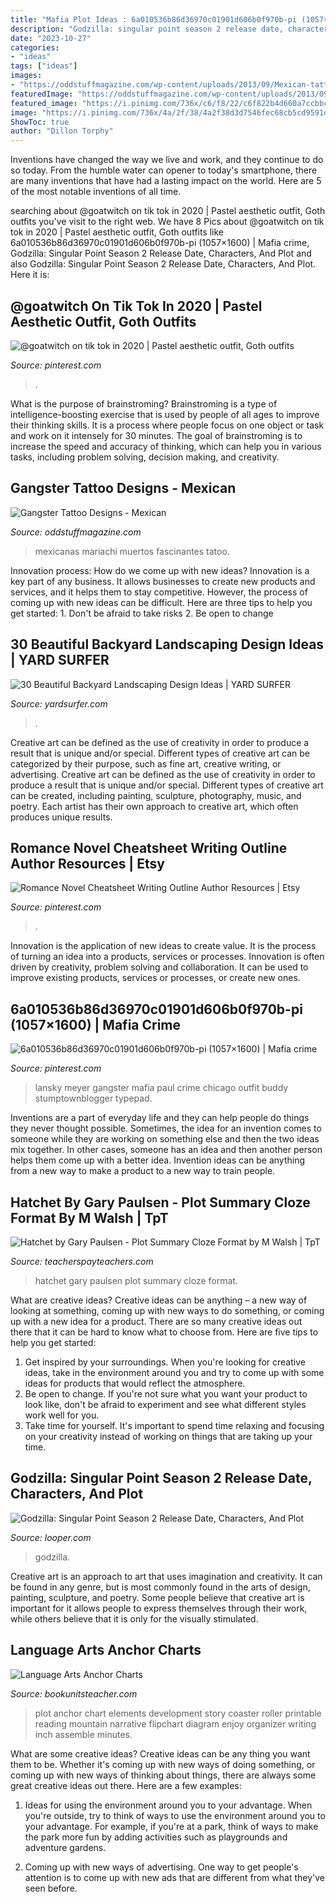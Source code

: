 ```yaml
---
title: "Mafia Plot Ideas : 6a010536b86d36970c01901d606b0f970b-pi (1057×1600)"
description: "Godzilla: singular point season 2 release date, characters, and plot"
date: "2023-10-27"
categories:
- "ideas"
tags: ["ideas"]
images:
- "https://oddstuffmagazine.com/wp-content/uploads/2013/09/Mexican-tattoo-designs-11-531x800.jpg"
featuredImage: "https://oddstuffmagazine.com/wp-content/uploads/2013/09/Mexican-tattoo-designs-11-531x800.jpg"
featured_image: "https://i.pinimg.com/736x/c6/f8/22/c6f822b4d660a7ccbbcb0fb8cea5dfbe.jpg"
image: "https://i.pinimg.com/736x/4a/2f/38/4a2f38d3d7546fec68cb5cd9591df19a--meyer-lansky-borscht.jpg"
ShowToc: true
author: "Dillon Torphy"
---
```



Inventions have changed the way we live and work, and they continue to do so today. From the humble water can opener to today's smartphone, there are many inventions that have had a lasting impact on the world. Here are 5 of the most notable inventions of all time.

	

		
searching about @goatwitch on tik tok in 2020 | Pastel aesthetic outfit, Goth outfits you've visit to the right web. We have 8 Pics about @goatwitch on tik tok in 2020 | Pastel aesthetic outfit, Goth outfits like 6a010536b86d36970c01901d606b0f970b-pi (1057×1600) | Mafia crime, Godzilla: Singular Point Season 2 Release Date, Characters, And Plot and also Godzilla: Singular Point Season 2 Release Date, Characters, And Plot. Here it is:
		
    
## @goatwitch On Tik Tok In 2020 | Pastel Aesthetic Outfit, Goth Outfits

<img loading=lazy src="https://i.pinimg.com/736x/c6/f8/22/c6f822b4d660a7ccbbcb0fb8cea5dfbe.jpg" onerror="this.onerror=null;this.src='https://tse4.mm.bing.net/th?id=OIP.nZVh637_s2aQsRBd03hhGwHaNK&amp;pid=15.1';" alt="@goatwitch on tik tok in 2020 | Pastel aesthetic outfit, Goth outfits">

_Source: pinterest.com_

>. 

	

What is the purpose of brainstroming?
Brainstroming is a type of intelligence-boosting exercise that is used by people of all ages to improve their thinking skills. It is a process where people focus on one object or task and work on it intensely for 30 minutes. The goal of brainstroming is to increase the speed and accuracy of thinking, which can help you in various tasks, including problem solving, decision making, and creativity.

    
## Gangster Tattoo Designs - Mexican

<img loading=lazy src="https://oddstuffmagazine.com/wp-content/uploads/2013/09/Mexican-tattoo-designs-11-531x800.jpg" onerror="this.onerror=null;this.src='https://tse2.mm.bing.net/th?id=OIP.GOUm2sh-VNTG6dTNEuiRWQHaLK&amp;pid=15.1';" alt="Gangster Tattoo Designs - Mexican">

_Source: oddstuffmagazine.com_

>mexicanas mariachi muertos fascinantes tatoo. 

	

Innovation process: How do we come up with new ideas?
Innovation is a key part of any business. It allows businesses to create new products and services, and it helps them to stay competitive. However, the process of coming up with new ideas can be difficult. Here are three tips to help you get started: 1. Don't be afraid to take risks 2. Be open to change 
    
## 30 Beautiful Backyard Landscaping Design Ideas | YARD SURFER

<img loading=lazy src="https://yardsurfer.com/wp-content/uploads/2016/07/Beautiful-backyard-landscaping-designs-and-ideas.jpg" onerror="this.onerror=null;this.src='https://tse3.mm.bing.net/th?id=OIP.dWpZjjfY7yoz5hovdc9E5wHaLH&amp;pid=15.1';" alt="30 Beautiful Backyard Landscaping Design Ideas | YARD SURFER">

_Source: yardsurfer.com_

>. 

	

Creative art can be defined as the use of creativity in order to produce a result that is unique and/or special. Different types of creative art can be categorized by their purpose, such as fine art, creative writing, or advertising.
Creative art can be defined as the use of creativity in order to produce a result that is unique and/or special. Different types of creative art can be created, including painting, sculpture, photography, music, and poetry. Each artist has their own approach to creative art, which often produces unique results.

    
## Romance Novel Cheatsheet Writing Outline Author Resources | Etsy

<img loading=lazy src="https://i.pinimg.com/736x/cb/53/9f/cb539fe0381c9d45a28fce275961928e.jpg" onerror="this.onerror=null;this.src='https://tse2.mm.bing.net/th?id=OIP.chu2S9dmqLn_kwsLglEk_QHaEc&amp;pid=15.1';" alt="Romance Novel Cheatsheet Writing Outline Author Resources | Etsy">

_Source: pinterest.com_

>. 

	

Innovation is the application of new ideas to create value. It is the process of turning an idea into a products, services or processes. Innovation is often driven by creativity, problem solving and collaboration. It can be used to improve existing products, services or processes, or create new ones.

    
## 6a010536b86d36970c01901d606b0f970b-pi (1057×1600) | Mafia Crime

<img loading=lazy src="https://i.pinimg.com/736x/4a/2f/38/4a2f38d3d7546fec68cb5cd9591df19a--meyer-lansky-borscht.jpg" onerror="this.onerror=null;this.src='https://tse3.mm.bing.net/th?id=OIP.t6ThoYTvbWJkefvn9Rv9iwHaLN&amp;pid=15.1';" alt="6a010536b86d36970c01901d606b0f970b-pi (1057×1600) | Mafia crime">

_Source: pinterest.com_

>lansky meyer gangster mafia paul crime chicago outfit buddy stumptownblogger typepad. 

	

Inventions are a part of everyday life and they can help people do things they never thought possible. Sometimes, the idea for an invention comes to someone while they are working on something else and then the two ideas mix together. In other cases, someone has an idea and then another person helps them come up with a better idea. Invention ideas can be anything from a new way to make a product to a new way to train people.

    
## Hatchet By Gary Paulsen - Plot Summary Cloze Format By M Walsh | TpT

<img loading=lazy src="https://ecdn.teacherspayteachers.com/thumbitem/Hatchet-by-Gary-Paulsen-Plot-Summary-Cloze-Format-1512540496/original-111125-1.jpg" onerror="this.onerror=null;this.src='https://tse4.mm.bing.net/th?id=OIP.WcsCe-MNmZssp11XYU7qdgAAAA&amp;pid=15.1';" alt="Hatchet by Gary Paulsen - Plot Summary Cloze Format by M Walsh | TpT">

_Source: teacherspayteachers.com_

>hatchet gary paulsen plot summary cloze format. 

	

What are creative ideas?
Creative ideas can be anything – a new way of looking at something, coming up with new ways to do something, or coming up with a new idea for a product. There are so many creative ideas out there that it can be hard to know what to choose from. Here are five tips to help you get started: 
1) Get inspired by your surroundings. When you're looking for creative ideas, take in the environment around you and try to come up with some ideas for products that would reflect the atmosphere. 
2) Be open to change. If you're not sure what you want your product to look like, don't be afraid to experiment and see what different styles work well for you. 
3) Take time for yourself. It's important to spend time relaxing and focusing on your creativity instead of working on things that are taking up your time.

    
## Godzilla: Singular Point Season 2 Release Date, Characters, And Plot

<img loading=lazy src="https://www.looper.com/img/gallery/godzilla-singular-point-season-2-release-date-characters-and-plot-what-we-know-so-far/whats-the-plot-of-godzilla-singular-point-season-2-1625092093.jpg" onerror="this.onerror=null;this.src='https://tse3.mm.bing.net/th?id=OIP.KU_jAxNUKWV-v4PBFfwAxAHaEK&amp;pid=15.1';" alt="Godzilla: Singular Point Season 2 Release Date, Characters, And Plot">

_Source: looper.com_

>godzilla. 

	

Creative art is an approach to art that uses imagination and creativity. It can be found in any genre, but is most commonly found in the arts of design, painting, sculpture, and poetry. Some people believe that creative art is important for it allows people to express themselves through their work, while others believe that it is only for the visually stimulated.

    
## Language Arts Anchor Charts

<img loading=lazy src="https://bookunitsteacher.com/flipchart/reading/story-elements/plot1.jpg" onerror="this.onerror=null;this.src='https://tse1.mm.bing.net/th?id=OIP.76mdCCUPzQv26-RSCKEACQHaK0&amp;pid=15.1';" alt="Language Arts Anchor Charts">

_Source: bookunitsteacher.com_

>plot anchor chart elements development story coaster roller printable reading mountain narrative flipchart diagram enjoy organizer writing inch assemble minutes. 

	

What are some creative ideas?
Creative ideas can be any thing you want them to be. Whether it's coming up with new ways of doing something, or coming up with new ways of thinking about things, there are always some great creative ideas out there. Here are a few examples: 
1. Ideas for using the environment around you to your advantage. When you're outside, try to think of ways to use the environment around you to your advantage. For example, if you're at a park, think of ways to make the park more fun by adding activities such as playgrounds and adventure gardens. 

2. Coming up with new ways of advertising. One way to get people's attention is to come up with new ads that are different from what they've seen before.


